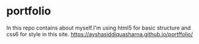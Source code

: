 # portfolio
In this repo contains about myself.I'm using html5 for basic structure and css6 for style in this site.
https://ayshasiddiquasharna.github.io/portffolio/
